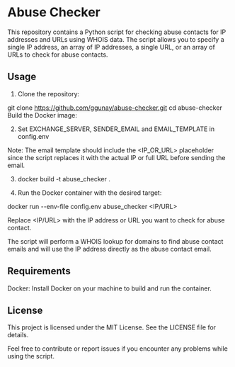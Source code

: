 # Abuse Checker

This repository contains a Python script for checking abuse contacts for IP addresses and URLs using WHOIS data. The script allows you to specify a single IP address, an array of IP addresses, a single URL, or an array of URLs to check for abuse contacts.

## Usage

1. Clone the repository:


git clone https://github.com/ggunay/abuse-checker.git
   cd abuse-checker
Build the Docker image:

2. Set EXCHANGE_SERVER, SENDER_EMAIL and EMAIL_TEMPLATE in config.env

Note: The email template should include the <IP_OR_URL> placeholder since the script replaces it with the actual IP or full URL before sending the email.

3. docker build -t abuse_checker .

4. Run the Docker container with the desired target:

docker run --env-file config.env abuse_checker <IP/URL>

Replace <IP/URL> with the IP address or URL you want to check for abuse contact.


The script will perform a WHOIS lookup for domains to find abuse contact emails and will use the IP address directly as the abuse contact email.

## Requirements

Docker: Install Docker on your machine to build and run the container.


## License

This project is licensed under the MIT License. See the LICENSE file for details.

Feel free to contribute or report issues if you encounter any problems while using the script.